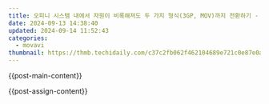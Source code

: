 ```yaml
---
title: 오피니 시스템 내에서 자원이 비록해져도 두 가지 형식(3GP, MOV)까지 전환하기 - Movavi
date: 2024-09-13 14:38:40
updated: 2024-09-14 11:52:43
categories:
  - movavi
thumbnail: https://thmb.techidaily.com/c37c2fb062f462104689e721c0e87e0aafa96193ea307f1d985a6b0808b35c37.jpg
---
```


{{post-main-content}}

<ins class="adsbygoogle"
     style="display:block"
     data-ad-format="autorelaxed"
     data-ad-client="ca-pub-7571918770474297"
     data-ad-slot="1223367746"></ins>

{{post-assign-content}}

<ins class="adsbygoogle"
     style="display:block"
     data-ad-client="ca-pub-7571918770474297"
     data-ad-slot="8358498916"
     data-ad-format="auto"
     data-full-width-responsive="true"></ins>
